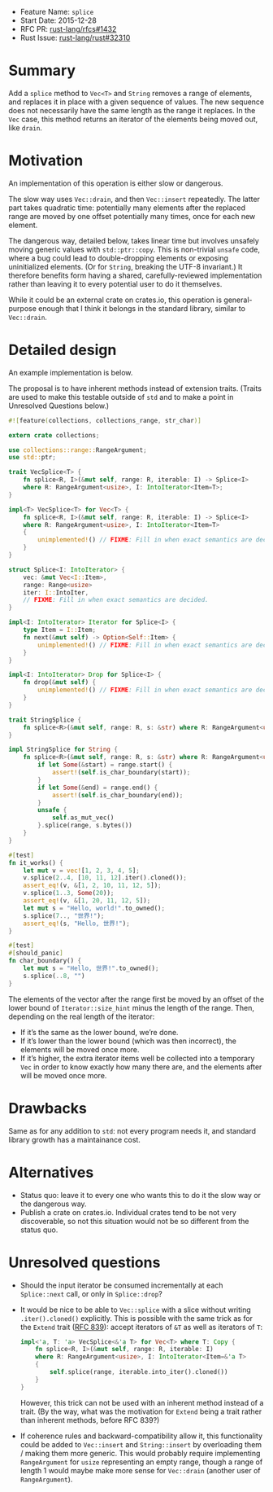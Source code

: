 - Feature Name: `splice`
- Start Date: 2015-12-28
- RFC PR: [rust-lang/rfcs#1432](https://github.com/rust-lang/rfcs/pull/1432)
- Rust Issue: [rust-lang/rust#32310](https://github.com/rust-lang/rust/issues/32310)

# Summary
[summary]: #summary

Add a `splice` method to `Vec<T>` and `String` removes a range of elements,
and replaces it in place with a given sequence of values.
The new sequence does not necessarily have the same length as the range it replaces.
In the `Vec` case, this method returns an iterator of the elements being moved out, like `drain`.


# Motivation
[motivation]: #motivation

An implementation of this operation is either slow or dangerous.

The slow way uses `Vec::drain`, and then `Vec::insert` repeatedly.
The latter part takes quadratic time:
potentially many elements after the replaced range are moved by one offset
potentially many times, once for each new element.

The dangerous way, detailed below, takes linear time
but involves unsafely moving generic values with `std::ptr::copy`.
This is non-trivial `unsafe` code, where a bug could lead to double-dropping elements
or exposing uninitialized elements.
(Or for `String`, breaking the UTF-8 invariant.)
It therefore benefits form having a shared, carefully-reviewed implementation
rather than leaving it to every potential user to do it themselves.

While it could be an external crate on crates.io,
this operation is general-purpose enough that I think it belongs in the standard library,
similar to `Vec::drain`.

# Detailed design
[design]: #detailed-design

An example implementation is below.

The proposal is to have inherent methods instead of extension traits.
(Traits are used to make this testable outside of `std`
and to make a point in Unresolved Questions below.)

```rust
#![feature(collections, collections_range, str_char)]

extern crate collections;

use collections::range::RangeArgument;
use std::ptr;

trait VecSplice<T> {
    fn splice<R, I>(&mut self, range: R, iterable: I) -> Splice<I>
    where R: RangeArgument<usize>, I: IntoIterator<Item=T>;
}

impl<T> VecSplice<T> for Vec<T> {
    fn splice<R, I>(&mut self, range: R, iterable: I) -> Splice<I>
    where R: RangeArgument<usize>, I: IntoIterator<Item=T>
    {
        unimplemented!() // FIXME: Fill in when exact semantics are decided.
    }
}

struct Splice<I: IntoIterator> {
    vec: &mut Vec<I::Item>,
    range: Range<usize>
    iter: I::IntoIter,
    // FIXME: Fill in when exact semantics are decided.
}

impl<I: IntoIterator> Iterator for Splice<I> {
    type Item = I::Item;
    fn next(&mut self) -> Option<Self::Item> {
        unimplemented!() // FIXME: Fill in when exact semantics are decided.
    }
}

impl<I: IntoIterator> Drop for Splice<I> {
    fn drop(&mut self) {
        unimplemented!() // FIXME: Fill in when exact semantics are decided.
    }
}

trait StringSplice {
    fn splice<R>(&mut self, range: R, s: &str) where R: RangeArgument<usize>;
}

impl StringSplice for String {
    fn splice<R>(&mut self, range: R, s: &str) where R: RangeArgument<usize> {
        if let Some(&start) = range.start() {
            assert!(self.is_char_boundary(start));
        }
        if let Some(&end) = range.end() {
            assert!(self.is_char_boundary(end));
        }
        unsafe {
            self.as_mut_vec()
        }.splice(range, s.bytes())
    }
}

#[test]
fn it_works() {
    let mut v = vec![1, 2, 3, 4, 5];
    v.splice(2..4, [10, 11, 12].iter().cloned());
    assert_eq!(v, &[1, 2, 10, 11, 12, 5]);
    v.splice(1..3, Some(20));
    assert_eq!(v, &[1, 20, 11, 12, 5]);
    let mut s = "Hello, world!".to_owned();
    s.splice(7.., "世界!");
    assert_eq!(s, "Hello, 世界!");
}

#[test]
#[should_panic]
fn char_boundary() {
    let mut s = "Hello, 世界!".to_owned();
    s.splice(..8, "")
}
```

The elements of the vector after the range first be moved by an offset of
the lower bound of `Iterator::size_hint` minus the length of the range.
Then, depending on the real length of the iterator:

* If it’s the same as the lower bound, we’re done.
* If it’s lower than the lower bound (which was then incorrect), the elements will be moved once more.
* If it’s higher, the extra iterator items well be collected into a temporary `Vec`
  in order to know exactly how many there are, and the elements after will be moved once more.

# Drawbacks
[drawbacks]: #drawbacks

Same as for any addition to `std`:
not every program needs it, and standard library growth has a maintainance cost.

# Alternatives
[alternatives]: #alternatives

* Status quo: leave it to every one who wants this to do it the slow way or the dangerous way.
* Publish a crate on crates.io.
  Individual crates tend to be not very discoverable,
  so not this situation would not be so different from the status quo.

# Unresolved questions
[unresolved]: #unresolved-questions

* Should the input iterator be consumed incrementally at each `Splice::next` call,
  or only in `Splice::drop`?

* It would be nice to be able to `Vec::splice` with a slice
  without writing `.iter().cloned()` explicitly.
  This is possible with the same trick as for the `Extend` trait
  ([RFC 839](https://github.com/rust-lang/rfcs/blob/master/text/0839-embrace-extend-extinguish.md)):
  accept iterators of `&T` as well as iterators of `T`:

  ```rust
  impl<'a, T: 'a> VecSplice<&'a T> for Vec<T> where T: Copy {
      fn splice<R, I>(&mut self, range: R, iterable: I)
      where R: RangeArgument<usize>, I: IntoIterator<Item=&'a T>
      {
          self.splice(range, iterable.into_iter().cloned())
      }
  }
  ```

  However, this trick can not be used with an inherent method instead of a trait.
  (By the way, what was the motivation for `Extend` being a trait rather than inherent methods,
  before RFC 839?)

* If coherence rules and backward-compatibility allow it,
  this functionality could be added to `Vec::insert` and `String::insert`
  by overloading them / making them more generic.
  This would probably require implementing `RangeArgument` for `usize`
  representing an empty range,
  though a range of length 1 would maybe make more sense for `Vec::drain`
  (another user of `RangeArgument`).
